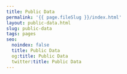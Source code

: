 ```yaml
---
title: Public Data
permalink: '{{ page.fileSlug }}/index.html'
layout: public-data.html
slug: public-data
tags: pages
seo:
  noindex: false
  title: Public Data
  og:title: Public Data
  twitter:title: Public Data
---
```



